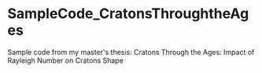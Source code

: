 # SampleCode_CratonsThroughtheAges
Sample code from my master's thesis: Cratons Through the Ages: Impact of Rayleigh Number on Cratons Shape
